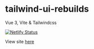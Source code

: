 # tailwind-ui-rebuilds

Vue 3, Vite & Tailwindcss

[![Netlify Status](https://api.netlify.com/api/v1/badges/b76e8e27-6e72-4ba8-b6e9-b0ab0f5eff51/deploy-status)](https://app.netlify.com/sites/tailwind-ui-rebuilds/deploys)

View site [here](https://tailwind-ui-rebuilds.netlify.app/)
